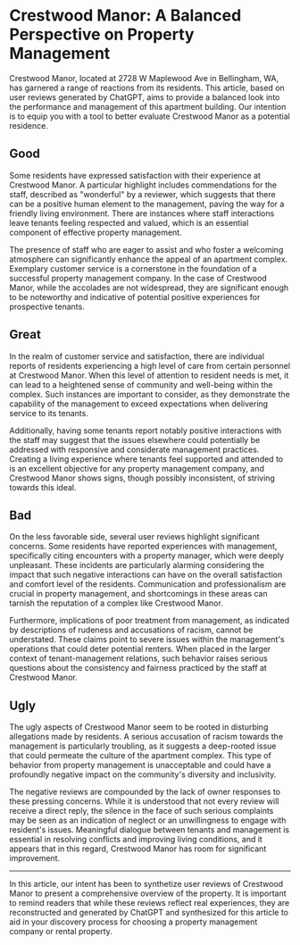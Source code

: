 # Crestwood Manor: A Balanced Perspective on Property Management

Crestwood Manor, located at 2728 W Maplewood Ave in Bellingham, WA, has garnered a range of reactions from its residents. This article, based on user reviews generated by ChatGPT, aims to provide a balanced look into the performance and management of this apartment building. Our intention is to equip you with a tool to better evaluate Crestwood Manor as a potential residence.

## Good

Some residents have expressed satisfaction with their experience at Crestwood Manor. A particular highlight includes commendations for the staff, described as "wonderful" by a reviewer, which suggests that there can be a positive human element to the management, paving the way for a friendly living environment. There are instances where staff interactions leave tenants feeling respected and valued, which is an essential component of effective property management. 

The presence of staff who are eager to assist and who foster a welcoming atmosphere can significantly enhance the appeal of an apartment complex. Exemplary customer service is a cornerstone in the foundation of a successful property management company. In the case of Crestwood Manor, while the accolades are not widespread, they are significant enough to be noteworthy and indicative of potential positive experiences for prospective tenants.

## Great

In the realm of customer service and satisfaction, there are individual reports of residents experiencing a high level of care from certain personnel at Crestwood Manor. When this level of attention to resident needs is met, it can lead to a heightened sense of community and well-being within the complex. Such instances are important to consider, as they demonstrate the capability of the management to exceed expectations when delivering service to its tenants.

Additionally, having some tenants report notably positive interactions with the staff may suggest that the issues elsewhere could potentially be addressed with responsive and considerate management practices. Creating a living experience where tenants feel supported and attended to is an excellent objective for any property management company, and Crestwood Manor shows signs, though possibly inconsistent, of striving towards this ideal.

## Bad

On the less favorable side, several user reviews highlight significant concerns. Some residents have reported experiences with management, specifically citing encounters with a property manager, which were deeply unpleasant. These incidents are particularly alarming considering the impact that such negative interactions can have on the overall satisfaction and comfort level of the residents. Communication and professionalism are crucial in property management, and shortcomings in these areas can tarnish the reputation of a complex like Crestwood Manor.

Furthermore, implications of poor treatment from management, as indicated by descriptions of rudeness and accusations of racism, cannot be understated. These claims point to severe issues within the management's operations that could deter potential renters. When placed in the larger context of tenant-management relations, such behavior raises serious questions about the consistency and fairness practiced by the staff at Crestwood Manor.

## Ugly

The ugly aspects of Crestwood Manor seem to be rooted in disturbing allegations made by residents. A serious accusation of racism towards the management is particularly troubling, as it suggests a deep-rooted issue that could permeate the culture of the apartment complex. This type of behavior from property management is unacceptable and could have a profoundly negative impact on the community's diversity and inclusivity.

The negative reviews are compounded by the lack of owner responses to these pressing concerns. While it is understood that not every review will receive a direct reply, the silence in the face of such serious complaints may be seen as an indication of neglect or an unwillingness to engage with resident's issues. Meaningful dialogue between tenants and management is essential in resolving conflicts and improving living conditions, and it appears that in this regard, Crestwood Manor has room for significant improvement. 

---

In this article, our intent has been to synthetize user reviews of Crestwood Manor to present a comprehensive overview of the property. It is important to remind readers that while these reviews reflect real experiences, they are reconstructed and generated by ChatGPT and synthesized for this article to aid in your discovery process for choosing a property management company or rental property.